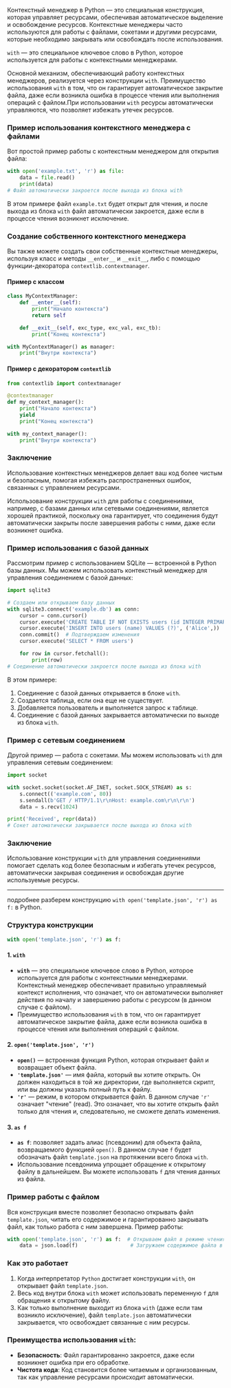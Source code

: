 
Контекстный менеджер в Python — это специальная конструкция, которая управляет ресурсами, обеспечивая автоматическое выделение и освобождение ресурсов. Контекстные менеджеры часто используются для работы с файлами, сокетами и другими ресурсами, которые необходимо закрывать или освобождать после использования.

`with` — это специальное ключевое слово в Python, которое используется для работы с контекстными менеджерами.

Основной механизм, обеспечивающий работу контекстных менеджеров, реализуется через конструкции `with`. Преимущество использования `with` в том, что он гарантирует автоматическое закрытие файла, даже если возникла ошибка в процессе чтения или выполнения операций с файлом.При использовании `with` ресурсы автоматически управляются, что позволяет избежать утечек ресурсов.

### Пример использования контекстного менеджера с файлами

Вот простой пример работы с контекстным менеджером для открытия файла:


```python
with open('example.txt', 'r') as file:
    data = file.read()
    print(data)
# Файл автоматически закроется после выхода из блока with
```

В этом примере файл `example.txt` будет открыт для чтения, и после выхода из блока `with` файл автоматически закроется, даже если в процессе чтения возникнет исключение.

### Создание собственного контекстного менеджера

Вы также можете создать свои собственные контекстные менеджеры, используя класс и методы `__enter__` и `__exit__`, либо с помощью функции-декоратора `contextlib.contextmanager`.

#### Пример с классом

```python
class MyContextManager:
    def __enter__(self):
        print("Начало контекста")
        return self

    def __exit__(self, exc_type, exc_val, exc_tb):
        print("Конец контекста")

with MyContextManager() as manager:
    print("Внутри контекста")
```

#### Пример с декоратором `contextlib`

```python
from contextlib import contextmanager

@contextmanager
def my_context_manager():
    print("Начало контекста")
    yield
    print("Конец контекста")

with my_context_manager():
    print("Внутри контекста")
```

### Заключение

Использование контекстных менеджеров делает ваш код более чистым и безопасным, помогая избежать распространенных ошибок, связанных с управлением ресурсами.

Использование конструкции `with` для работы с соединениями, например, с базами данных или сетевыми соединениями, является хорошей практикой, поскольку она гарантирует, что соединения будут автоматически закрыты после завершения работы с ними, даже если возникнет ошибка.

### Пример использования с базой данных

Рассмотрим пример с использованием SQLite — встроенной в Python базы данных. Мы можем использовать контекстный менеджер для управления соединением с базой данных:

```python
import sqlite3

# Создаем или открываем базу данных
with sqlite3.connect('example.db') as conn:
    cursor = conn.cursor()
    cursor.execute('CREATE TABLE IF NOT EXISTS users (id INTEGER PRIMARY KEY, name TEXT)')
    cursor.execute('INSERT INTO users (name) VALUES (?)', ('Alice',))
    conn.commit()  # Подтверждаем изменения
    cursor.execute('SELECT * FROM users')

    for row in cursor.fetchall():
        print(row)
# Соединение автоматически закроется после выхода из блока with
```

В этом примере:

1. Соединение с базой данных открывается в блоке `with`.
2. Создается таблица, если она еще не существует.
3. Добавляется пользователь и выполняется запрос к таблице.
4. Соединение с базой данных закрывается автоматически по выходе из блока `with`.

### Пример с сетевым соединением

Другой пример — работа с сокетами. Мы можем использовать `with` для управления сетевым соединением:

```python
import socket

with socket.socket(socket.AF_INET, socket.SOCK_STREAM) as s:
    s.connect(('example.com', 80))
    s.sendall(b'GET / HTTP/1.1\r\nHost: example.com\r\n\r\n')
    data = s.recv(1024)

print('Received', repr(data))
# Сокет автоматически закрывается после выхода из блока with
```

### Заключение

Использование конструкции `with` для управления соединениями помогает сделать код более безопасным и избегать утечек ресурсов, автоматически закрывая соединения и освобождая другие используемые ресурсы.
_____________________________________

подробнее разберем конструкцию `with open('template.json', 'r') as f:` в Python.

### Структура конструкции

```python
with open('template.json', 'r') as f:
```

#### 1. **`with`**
- **`with`** — это специальное ключевое слово в Python, которое используется для работы с контекстными менеджерами. Контекстный менеджер обеспечивает правильно управляемый контекст исполнения, что означает, что он автоматически выполняет действия по началу и завершению работы с ресурсом (в данном случае с файлом).
- Преимущество использования `with` в том, что он гарантирует автоматическое закрытие файла, даже если возникла ошибка в процессе чтения или выполнения операций с файлом.

#### 2. **`open('template.json', 'r')`**
- **`open()`** — встроенная функция Python, которая открывает файл и возвращает объект файла.
- **`'template.json'`** — имя файла, который вы хотите открыть. Он должен находиться в той же директории, где выполняется скрипт, или вы должны указать полный путь к файлу.
- **`'r'`** — режим, в котором открывается файл. В данном случае `'r'` означает "чтение" (read). Это означает, что вы хотите открыть файл только для чтения и, следовательно, не сможете делать изменения.

#### 3. **`as f`**
- **`as f`**: позволяет задать алиас (псевдоним) для объекта файла, возвращаемого функцией `open()`. В данном случае `f` будет обозначать файл `template.json` на протяжении всего блока `with`.
- Использование псевдонима упрощает обращение к открытому файлу в дальнейшем. Вы можете использовать `f` для чтения данных из файла.

### Пример работы с файлом

Вся конструкция вместе позволяет безопасно открывать файл `template.json`, читать его содержимое и гарантированно закрывать файл, как только работа с ним завершена. Пример работы:

```python
with open('template.json', 'r') as f:  # Открываем файл в режиме чтения
    data = json.load(f)                 # Загружаем содержимое файла в переменную data
```

### Как это работает
1. Когда интерпретатор `Python` достигает конструкции `with`, он открывает файл `template.json`.
2. Весь код внутри блока `with` может использовать переменную `f` для обращения к открытому файлу.
3. Как только выполнение выходит из блока `with` (даже если там возникло исключение), файл `template.json` автоматически закрывается, что освобождает связанные с ним ресурсы.

### Преимущества использования `with`:
- **Безопасность**: Файл гарантированно закроется, даже если возникнет ошибка при его обработке.
- **Чистота кода**: Код становится более читаемым и организованным, так как управление ресурсами происходит автоматически.



